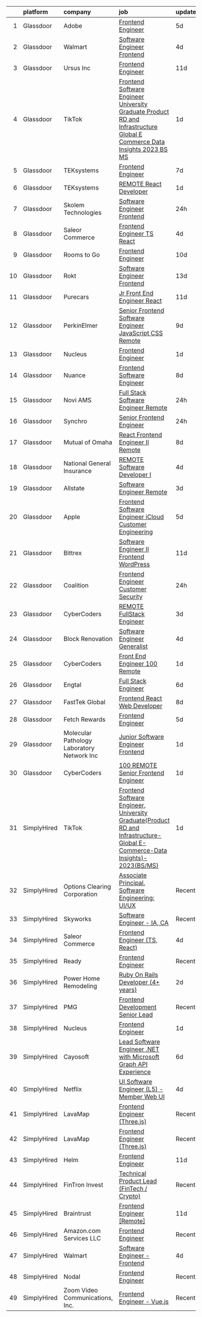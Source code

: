 

|    | platform    | company                                     | job                                                                                                                                                                                                                                                                                                                                                                                                                                                                                                                                                                                                                                                                                                                                                                                                                                                                                                                                                                                                                                                                                                                                                                                                                                                                                                                                                                                                                                                                                                                                          | update_time   | location                      |
|---:|:------------|:--------------------------------------------|:---------------------------------------------------------------------------------------------------------------------------------------------------------------------------------------------------------------------------------------------------------------------------------------------------------------------------------------------------------------------------------------------------------------------------------------------------------------------------------------------------------------------------------------------------------------------------------------------------------------------------------------------------------------------------------------------------------------------------------------------------------------------------------------------------------------------------------------------------------------------------------------------------------------------------------------------------------------------------------------------------------------------------------------------------------------------------------------------------------------------------------------------------------------------------------------------------------------------------------------------------------------------------------------------------------------------------------------------------------------------------------------------------------------------------------------------------------------------------------------------------------------------------------------------|:--------------|:------------------------------|
|  1 | Glassdoor   | Adobe                                       | [Frontend Engineer](https://www.glassdoor.com/partner/jobListing.htm?pos=124&ao=1136043&s=58&guid=0000018382f88634a65804bc9d53761e&src=GD_JOB_AD&t=SR&vt=w&cs=1_102367f0&cb=1664349669287&jobListingId=1008155725520&jrtk=3-0-1ge1fh1itkuil801-1ge1fh1jdgahp800-6f2f33f781fe8414-)                                                                                                                                                                                                                                                                                                                                                                                                                                                                                                                                                                                                                                                                                                                                                                                                                                                                                                                                                                                                                                                                                                                                                                                                                                                           | 5d            | Lehi, UT                      |
|  2 | Glassdoor   | Walmart                                     | [Software Engineer   Frontend](https://www.glassdoor.com/partner/jobListing.htm?pos=101&ao=1110586&s=58&guid=0000018382f88634a65804bc9d53761e&src=GD_JOB_AD&t=SR&vt=w&cs=1_4b99c9fa&cb=1664349669283&jobListingId=1008159439023&cpc=F7A2269C793D5877&jrtk=3-0-1ge1fh1itkuil801-1ge1fh1jdgahp800-e44f10361b0b4ecd--6NYlbfkN0COkaXPVq4ci0oYoPZVLi-OSs5LLhX_qiImzTXPGEjA3KjE5hfiplZYgAWT2-x7RTGV-3Lb2V-aoTKQpOJTnRi5chq4jfN4kSalgesPE8f_wFpClpEWHc8BbIl6Nkamn10Uad7BetX5YEJ7MxUTXUgJV-KDlvaFZN9Trvri33XH7j2cTBysvz3v8oUxnSgE9pbhZkNI2HbX_f92pJu1c-KB7t-gDRQ4WcLLq7SITXhjhrARr2Sn760MlYmIRvUYPvvHp2UyIgtOdUitcqDcb3_o0ESh2CUKzJ6wVBvAogNAUkLbhJ3OiuRW_DNU8a_LmfToRwFrM24cf6aKXbz11_bfMDCRlx0pLODVfA4W6kuK3z29mj-4R2HxvrT7cTT4mN03Omca2zjLKSB4zPX7ft-cEQHfOGhsqGEincJy4gPG46k4AMBqkxeswStqlStBqZys4zuA_LvF38h5naNq49WOIs98xsXIaS_UK177nxgn-dkZaDO242wrcM3N0MYyDiKZDixeSqhuqegUDrsDjkARmR1QE1_rhaiPJDiy4B6shJVXU56zT_RiPDFaJMH06ju6gWOxtKgUtoFGVUp2QtQcSxcS7B7sOLw%3D)                                                                                                                                                                                                                                                                                                                                                                                                                                                                                                                                                                             | 4d            | Dallas, TX                    |
|  3 | Glassdoor   | Ursus  Inc                                  | [Frontend Engineer](https://www.glassdoor.com/partner/jobListing.htm?pos=122&ao=1110586&s=58&guid=0000018382f88634a65804bc9d53761e&src=GD_JOB_AD&t=SR&vt=w&ea=1&cs=1_2d136099&cb=1664349669287&jobListingId=1008145672947&cpc=3BA4CE39D5B5DEF5&jrtk=3-0-1ge1fh1itkuil801-1ge1fh1jdgahp800-388a4b0689de2df3--6NYlbfkN0CT8vBT9H5mqECx2dfLV_FONLPDKpIRssxVwtj05Tmm4rA5I0VNOPdM1oYsK66ov5rY7t6XLWq5P0Yr8le8mOIiQLMm2IdMDFfRCrdAj6k3GOmt2x3dmYtTTC06btqGMgcOndw68oJD1f2ECt42nQSqeNr5Qedk1M8H0GI47luTWM2D43vUlAatg9IgfoYHk0j3usKjAz_FvOJCrDAmR4OaZa3m7xAASWhxYJ0731otaSfOvry1b-zs8_XdmzRdvSYkfCA6ehKHWVbQCPry52nE2S7EmRCoGqypkY56mJQJJbnmAvfVfbH0g3z3HjAqG0GZ45Wi5dQscVi8MRtiDBS7bOSWfbRoklkwG9layaCWvLz-C9OwXgi74cXXkPXDowjx9StEr54R-_9FgDOxajPWz8nW-E1lj2gJvpkAKLyV8wU9S_T4eGgcrwQtSy4xjFwTI5oTwzTL12B9nRhc_TQ39P_gqTdMbiGyl5IceBvXdGAB6BLc0Z5395Bt5_RvJkndxViZZVJO9cXAc-Uw7PU7BbK55YkQXuOXh5Ck5OmXnR1jY7041vsPiVYmIV6RdUJ95bAeGEmxZcqvG5C7pq4QVeRoi6DemMDFZ0NLtRG9mc0vBPfmFAfB06Mdhu8M8D5llSERj48883sUIzPyoNQY0xraZVgGeE2AZ50T8vDmxJYj7OvSftUWtWdxy01oGMgqihO_Ridb41laHx9EByfA8uweW_uNZqAQ_aH7jfvNbdnob76LTd8HcutpBTi5iYd_BfH0d9AEWeQLIChJwiZ4S0mGDmp3vbn8vPXl9wIs5E_2VCmnb_0flWu0fpkvjlHQnNqcuhg1JyGACoIP4g-huibGiUPklprAQEvvvS7l5_yVxlFAJqjpOf79yGdLBuJWzBISjUFRmVAkBWBVJVvMH5779IpwcsAxmzC7gYnyXi51DyUsAbxmvgpPRjuPvkMV4ehzXFbuoj4FElNlFDyiiTxFEhkax-P1WoijJCQWuPkSDYZbIjLYsLaBUyzF5Vk%3D)                                                                                                                                                   | 11d           | Menlo Park, CA                |
|  4 | Glassdoor   | TikTok                                      | [Frontend Software Engineer  University Graduate Product RD and Infrastructure Global E Commerce Data Insights   2023 BS MS ](https://www.glassdoor.com/partner/jobListing.htm?pos=128&ao=1136043&s=58&guid=0000018382f88634a65804bc9d53761e&src=GD_JOB_AD&t=SR&vt=w&cs=1_1a2907c8&cb=1664349669287&jobListingId=1008162783530&jrtk=3-0-1ge1fh1itkuil801-1ge1fh1jdgahp800-7a075106a6909f61-)                                                                                                                                                                                                                                                                                                                                                                                                                                                                                                                                                                                                                                                                                                                                                                                                                                                                                                                                                                                                                                                                                                                                                 | 1d            | Mountain View, CA             |
|  5 | Glassdoor   | TEKsystems                                  | [Frontend Engineer](https://www.glassdoor.com/partner/jobListing.htm?pos=120&ao=1110586&s=58&guid=0000018382f88634a65804bc9d53761e&src=GD_JOB_AD&t=SR&vt=w&cs=1_4cb29623&cb=1664349669286&jobListingId=1008152122806&cpc=3BA4CE39D5B5DEF5&jrtk=3-0-1ge1fh1itkuil801-1ge1fh1jdgahp800-e462d6dd53180875--6NYlbfkN0AuKz8EBO1xHDEL7V2YF9xF3dC_I9B9i-Zw2Jh8clPMK3KTieKealHQMRxLfyLBLKJq8Wv_KuHwITcGwLOem_ItV3eLYZlgQ9NxXyJdxsjV7n6TCGPWY5NwfUQ3CWdFmao7OR-FxsJr07ShVFCBRDGc81x5tdLgF_SQ6s4y697hlZ6jUg52_quddNRoSb8zfHoHKEG9Sby39u-t4cl0iESzZGlW27gsrifNy69BFl1j0pocdoccqs0M9cINJ9RD_mmuZaTjayoJUeGD00sAB1S2lukgYHN5mDxrdJM9DON85tBBEV357pYJUQ9JjLueOV7GOO0eHIUhxMnQrC--Z0DMGRs4jPfx8iSR8nLSNSCWF8GLjKKifcrYWR_CNWiztr9sGhc8aECj8b6dwyye_1K9aMR6e_KcqfU3g2fAaJjJk-AsvhH3d8lTrQmvrM_7IzM1h9kNOd8ZP6MiBsRF0lOGx2Z8l4vdmkMBivF_JN52l157QTS1omVJulVc2bBN9m9AeKuH8rw_zsDPS_k1iouJr6BZxw-avCkhe6VhqW5hOHzi3jo5YlHPQEiS-zgvG3w0rwGdrRP4pB1Ss97XcetCInrXLk4Zl0-sBIDadAaBDuAyqcDIpRcbWfHY7pK64oMQAVNbdValsEn6OC3Jeao2K8eD2N3TlxIuQvriFbpQXqqKZNDTLlBVU0y9c0PVH-LlqQ0UKHSr7ngxGrJfxEonO2_WftzvhB0AY96x78ulk-HOr_1YTT4REb-TQ0Eyd-ix0S8A098qb_zqPYp3tIJWqdRINOdaoDrUYWuXHCA-0_0rK0hHEWQk9XvODtrPQ8Z5Jp9hWVYxSrjhsNomnsJSiRIUcAO38OTbw4gcVIO-fvCCoj0lwwAJxA8MIt8ZymwZCOdkTe6Wo9KbJ2u2o1MMlR9jyJbuxWqz4-5TYzSHBg%3D%3D)                                                                                                                                                                                                                                          | 7d            | Brooklyn, NY                  |
|  6 | Glassdoor   | TEKsystems                                  | [REMOTE   React Developer](https://www.glassdoor.com/partner/jobListing.htm?pos=121&ao=1110586&s=58&guid=0000018382f88634a65804bc9d53761e&src=GD_JOB_AD&t=SR&vt=w&cs=1_fe41d505&cb=1664349669287&jobListingId=1008162218113&cpc=3BA4CE39D5B5DEF5&jrtk=3-0-1ge1fh1itkuil801-1ge1fh1jdgahp800-498b0ec8cfc1f94b--6NYlbfkN0AuKz8EBO1xHDEL7V2YF9xF3dC_I9B9i-Zw2Jh8clPMK3KTieKealHQMRxLfyLBLKJHhJBzrldUySc1uqXmCF7lAH9-LMe1cq8Xbjj1ADf8fHLwY9PCPxbvhNSuBkc1VKy2N4l_KuFgux7qLtcGoH41TdN4d1l8eZN7kkILF7zEZFxkOXy2XmLQC2TRnuqDzR8yHb242cSBJeQPad8PqJXffNQ9vD5ej6Y-JKvsxqzCR_-vGTO5BTvCwlWZiBC8Xu8Q5U5OKIqqdodOn2zyhP531_LqyudAn16rsbYBxj0WBqSoQVmSBWfIhqjM4_2LYqQAuf-YNdm8zcPKNvT-j_BcQwaJHl9VHm88LFsvWLrveQDMTK1zjPlmamyTrzeMiumo5N-PgHQ2mwFhYF90W7EyVLrY_vmP3p7FgE9zIoDOTQEb43EnmN-ACjPpUiU8S3_cNOufqbU5QjbqtJNvz66ezufKUyrjOW2OfBTgF4LFdL3XjsuuaTp6AQBZdf6_vHKZe8DGojMlLH9mC8Ydb23cwg1fDbyrk1CgfS4TDanZ5Fs23cYYS7AIFOmrzFd3jgua_UBksEPrbY_DK3ekaeqscnV8f9WUxiW9i6vIQ5reqwLgYkhjrsr_kTpHtSKzOsNv49ikKudKX8wXZoUKayNZKqqBaI-tgSHI_y-VXq7za3PuircRv7A9klbUB_ZAESL-4LqfqFzgFYdC7BEJOnJKfqfsZBFMI3WCIJBhs5HKhJFRh1p2bQ_cXyLcW6ac03qUoDKXBPWE3IuAkEh5BPjrIk8_5fuf96NIHa1N3sV8RZmcvacuztUIFDzyEwYWkegd2QuRqMZ03E0ibz84k13ILD4pTqN8ujvrujNpKYiaqwkrvlOmpqaBq9P_3IAhuF7eMHM0LY4Za2MSum_dpGjCUylzet-iUVuCOrsepPZYZw%3D%3D)                                                                                                                                                                                                                                   | 1d            | Atlanta, GA                   |
|  7 | Glassdoor   | Skolem Technologies                         | [Software Engineer  Frontend](https://www.glassdoor.com/partner/jobListing.htm?pos=127&ao=1136043&s=58&guid=0000018382f88634a65804bc9d53761e&src=GD_JOB_AD&t=SR&vt=w&ea=1&cs=1_1796fcad&cb=1664349669287&jobListingId=1008165791891&jrtk=3-0-1ge1fh1itkuil801-1ge1fh1jdgahp800-c22715a00a4e8bcd-)                                                                                                                                                                                                                                                                                                                                                                                                                                                                                                                                                                                                                                                                                                                                                                                                                                                                                                                                                                                                                                                                                                                                                                                                                                            | 24h           | Chicago, IL                   |
|  8 | Glassdoor   | Saleor Commerce                             | [Frontend Engineer  TS  React ](https://www.glassdoor.com/partner/jobListing.htm?pos=130&ao=1136043&s=58&guid=0000018382f88634a65804bc9d53761e&src=GD_JOB_AD&t=SR&vt=w&cs=1_8ab5b7cd&cb=1664349669287&jobListingId=1008157764742&jrtk=3-0-1ge1fh1itkuil801-1ge1fh1jdgahp800-9782c00eeced325b-)                                                                                                                                                                                                                                                                                                                                                                                                                                                                                                                                                                                                                                                                                                                                                                                                                                                                                                                                                                                                                                                                                                                                                                                                                                               | 4d            | Remote                        |
|  9 | Glassdoor   | Rooms to Go                                 | [Frontend Engineer](https://www.glassdoor.com/partner/jobListing.htm?pos=109&ao=1110586&s=58&guid=0000018382f88634a65804bc9d53761e&src=GD_JOB_AD&t=SR&vt=w&ea=1&cs=1_dc32eeea&cb=1664349669285&jobListingId=1008146927667&cpc=F41FEAB56D215062&jrtk=3-0-1ge1fh1itkuil801-1ge1fh1jdgahp800-61c96f07ebf44c23--6NYlbfkN0DQkrWslipYdAKKBYyyAy12PZe5Qif844XZvzAwxKbcyIRxhdHaqMzJraSVoY3LdvZ5YYXO94VUs2ya5ARYxx8KI6A3mNAeVUAJ8QLDFgSeDAq4xkzVTKsmzHnbgrFEMP80B7M4S5Y3xlHuXxU9wOp8KQsPXUGMxAH-9gXgclhA4iUr5P9kdv7e4Ko9yMcEgQoLhUxCuORjXzr-1GWCn2bLuvLTr7q8bbAk_JLAeIGYqSDer9LReXMPX44PC-Ih8hB3O62L6TFc6smKGvy0EC5x4pn3ffVQ4R0MuAICWg8oj_SzoTCKg5gPu7Be7h9oxFNjQ6vULc4B3X3w8Sp_3JtwYAN2JB_gEczUoqA9bsLYYPUL2LbhBf56qMp9uf_DjsDwmgVVue0GQ_rMYX2gZttzdZb2dn4GABfsdOHIkqgXtIF3FF1Vocw-qF5THWQ0yV6OTbRI1Wa6hteR3jE7jiggRMoYeNupd2v1rnAWdqgaIQixSf5GRUWe1QoNGTWwKFyvNLiKeb73QWF3e8bWiNNZo4lNIJmhGkpjnIL35miE8crhbgsWahhn)                                                                                                                                                                                                                                                                                                                                                                                                                                                                                                                                                                                                                                 | 10d           | Atlanta, GA                   |
| 10 | Glassdoor   | Rokt                                        | [Software Engineer   Frontend](https://www.glassdoor.com/partner/jobListing.htm?pos=114&ao=1110586&s=58&guid=0000018382f88634a65804bc9d53761e&src=GD_JOB_AD&t=SR&vt=w&cs=1_a76bbf77&cb=1664349669286&jobListingId=1008139627219&cpc=451933188B21919D&jrtk=3-0-1ge1fh1itkuil801-1ge1fh1jdgahp800-41b924524cffb75a--6NYlbfkN0DG4ntHtB_rMsnfhgmnSvK2brktLme1L4SiDeJjQ-izrVOLqRJ5-yjE7k3D6lhaa8-8FA517NQ1k4QD8xiLRCRrSMB-M0aKxLSqU0FTzmujX9MGObrStEFRl5ahXbN9V9s5_WAkuIiuT9Y-kyKwLdLs0ObHLjvnO6EPZ8IvQxA-MWbskBLv-_9AyNo2_SR_WlV6IBbqyFz7CvCDZOokPfwTW5LJbwEXX9LVUby-6xgnUNluXX4pIA3tnv1-OjIU3GZUroPZPxG-w_LlG9yyZHj-e0ms4edW1kUrH2myLSgNMi97CQIvlqpXbxNTu20LDh1SQA_6A6i7AwtpeakiEkteRcLdZpjMA33OYwSkTIz0CSM4Q2IRjH7mjgLxUFnKxD7w0uNbWNExbc5VoZAhoHEDCfZt1SiQYs3Qw9UC_7hSF-DDp3qeHGKtuBlMyW6gh0xlBiC55zM7QL7ndaJRNXojSiKcgLZbIpwB-uu7eJ-G9q4gM6Qn9jN_aQGYYGc70bM8rWnyUIjBNPtew0iQpHGRKOzYuBrCHX2AZUAns1dPQXIex4Gtst3T8HhrUoVKsvHSGB7EHGOht9dyCfsOFgC-dCjiqq3XRVtTlWBGwbJi01FWPVnIh0FTpnN-Ku_f4XuENlsGqDzgQUusYTjsWRq8KX18kNI0YSxVKk5v674BvXkhPn83DhmWwooBBBP8ZLgFrOssLOfBs79RImCNVGk9sYesVdalYdi17fi_4u2NrXBjcBBBExmLd9ZWI9qRaYXuQylvHa4Fdj_toMSmQCT48rugRhmRbAfySemF3drXmSCuGMlG68llCRUcSHnzcAHHUVc5AL7ewTy4S5rv3SLDgZXf-jYpgRTFrCPb1cIShgVLN05A5h4mKHst1CWa-TkGAJL7ZoVvquri4Z0L8P7b_TkPDtQRKEcXE3bBx1jKKC97wJZ28OJObR4BOPVULSffXx6LPbztiaY-S4ylLy_1Hnggx67rDoW0dMLsANt4T8HoYtyqGBIS)                                                                                                                                                           | 13d           | New York, NY                  |
| 11 | Glassdoor   | Purecars                                    | [Jr  Front End Engineer   React](https://www.glassdoor.com/partner/jobListing.htm?pos=125&ao=1136043&s=58&guid=0000018382f88634a65804bc9d53761e&src=GD_JOB_AD&t=SR&vt=w&ea=1&cs=1_7b510b51&cb=1664349669287&jobListingId=1008145849027&jrtk=3-0-1ge1fh1itkuil801-1ge1fh1jdgahp800-d91244bc8c53ce95-)                                                                                                                                                                                                                                                                                                                                                                                                                                                                                                                                                                                                                                                                                                                                                                                                                                                                                                                                                                                                                                                                                                                                                                                                                                         | 11d           | Atlanta, GA                   |
| 12 | Glassdoor   | PerkinElmer                                 | [Senior Frontend Software Engineer  JavaScript CSS    Remote](https://www.glassdoor.com/partner/jobListing.htm?pos=108&ao=1110586&s=58&guid=0000018382f88634a65804bc9d53761e&src=GD_JOB_AD&t=SR&vt=w&cs=1_8e431582&cb=1664349669285&jobListingId=1008147914021&cpc=26740BCDE5E48596&jrtk=3-0-1ge1fh1itkuil801-1ge1fh1jdgahp800-cc3de82e440c1e97--6NYlbfkN0DBy0pnRDnMyJusyxqL8SoipgPg3SpcIPOke8p4f-rf65JLATO2hz8crNfgcTIudiGvmOCmndzcmy8ysA69SRIZD0SySDlQ53YBkS14RbILrghC8PpAqAFYfrpf5ChVe32bLqvu14HP17obr_rKB0drwLNAietBopU6Cj8vGKPjAF8oWGNL4K6-jIJu_wmTNtinD5-jeITchF6S25W8nBw8WmPBJERt45lwj4PbdIyCY1qVpEPsxJXlPd_NRLArbfxKVjTtiGj53K-oDFx0VH4BR4O6GM7l6PjmRHFFhCOdgO6Mv6nqEKIJqyUcYi8IeCmoeLWLvoOCQWG4Xy-PEwxbxRov80-Q48JpUl4UQjTjJsx8mw29xGOdND7zpKKUjj-y9XeIUfXzOw3_vEAZTh0IlpiYmbe17H6IVO1TFtdG3n4mBpHlpMB3JtGMit49VxQ%3D)                                                                                                                                                                                                                                                                                                                                                                                                                                                                                                                                                                                                                                                                                                              | 9d            | Waltham, MA                   |
| 13 | Glassdoor   | Nucleus                                     | [Frontend Engineer](https://www.glassdoor.com/partner/jobListing.htm?pos=123&ao=1136043&s=58&guid=0000018382f88634a65804bc9d53761e&src=GD_JOB_AD&t=SR&vt=w&ea=1&cs=1_d58c0cf6&cb=1664349669287&jobListingId=1008163338881&jrtk=3-0-1ge1fh1itkuil801-1ge1fh1jdgahp800-8ffe822eb77b3ec4-)                                                                                                                                                                                                                                                                                                                                                                                                                                                                                                                                                                                                                                                                                                                                                                                                                                                                                                                                                                                                                                                                                                                                                                                                                                                      | 1d            | New York, NY                  |
| 14 | Glassdoor   | Nuance                                      | [Frontend Software Engineer](https://www.glassdoor.com/partner/jobListing.htm?pos=104&ao=1110586&s=58&guid=0000018382f88634a65804bc9d53761e&src=GD_JOB_AD&t=SR&vt=w&cs=1_ea480325&cb=1664349669284&jobListingId=1008149205652&cpc=7F6F94E2229B3AB5&jrtk=3-0-1ge1fh1itkuil801-1ge1fh1jdgahp800-6ad204c0157478ce--6NYlbfkN0Bzin9QUkjw5S3uZgWvqXu5YKbu1M0ccIXCVaLi4ulGCvcijf-Lq6oTjGex2m__F-JNqAgPuVqE67B6wuE1wUwfNQ5x2d--6siz70rfY0HMXSgx2TiV9djYXtQrxqxLodW6E1aDrEW0vbjWkcAK_cHBMJJn1GQcoAaqWobeVl4_TUAUNdnRU4GALj11yKipnyKr4atBRHC6CfmZ1-OyKGAzhzzUQrDXB-zKHi1Xx1VNwstMD5Y1suBKql2i-tzVjen6lkJpxwQ9DOT22467M71pgvqWzJc10BU6oQkT380mtSUmTkJGQvZC-BX8IzFJcs89ciMHAGDwpv8aCzAxxB8WhI-24nM1aqUorSKR0DgFlTGhXB7zMq7xctKnnI_wjrxAtBs1TASkAOrxyKC_pQglIjnBhYZBmM4GBhL0P1ejj8KT_7bvakUcWId_NHR-ih9dgdsChZwLUodh_wKF_rVlikwSKAbZQUf3VS11-1tEAbvl5cDCZQPBckC7TWguJJDwcuCiCrLvEz0bnoB44SGFd5ywQrV_1sWNJHTNnbpsD6LBbXXGCBzc1rVkRUh7eDauY2IdbUS9GYpzbqWJVH4mB23YrfhmJgpn6AHC9bFO12rufKNc3mHd5NHnYt3kZiG5zb6eopGkIaAhILo0WwGTy6wmbcWuGCM%3D)                                                                                                                                                                                                                                                                                                                                                                                                                                                                                                               | 8d            | Burlington, MA                |
| 15 | Glassdoor   | Novi AMS                                    | [Full Stack Software Engineer   Remote](https://www.glassdoor.com/partner/jobListing.htm?pos=103&ao=1110586&s=58&guid=0000018382f88634a65804bc9d53761e&src=GD_JOB_AD&t=SR&vt=w&ea=1&cs=1_bc8ab824&cb=1664349669284&jobListingId=1008165624197&cpc=9C938E8DE9AD6C02&jrtk=3-0-1ge1fh1itkuil801-1ge1fh1jdgahp800-858c966600c74cf5--6NYlbfkN0CnvnrZV6i1JGX1yqycrBVKxG_QbmFGo1hJvaAPDrdCVUxg2nWFHHd5_yWTYixh5Eybx8Rklwn5lWBUTMk7G4jZplv3NkywCdKnQj-Lkzi1q1wtMxpNe5vgaeCs7BvEMa0sU_tbjHo-JcFYwDSaIwCrFG6RRx6IdfttxjiOP6trKBFSAqGatRlNIfawtzHb3UEWexT7tCwqFFpCxHaCCEUzk9FqQflvNf24ZZELwmZewRgcDlQDpNtZ0e3QUKI7oDJbzn0bsuJk1KI_0L9oyx20XkSJR78emyYaGZZXda9Vfoldw4Teid8Kposxx_tPXhGCstSCtNoiPjXkA7Hvzom-uKoNa1-xsX89_lMNXhXiRiBa_vwntOjCoQ3WUcFtM2MF3kcCMDhSD93jwQGnIpv9rpnUwl3BKZAj6ESWe_wSunEyUgGLOgrg50RlgLzhH-XG8XyWLVvpB1AD0COiCiCqakr7d5fK2NQ7MUba1RDRWL3ae7LGv7JY8DmAyNkG6eET5RpsENkB7mGcxpgtdGvF)                                                                                                                                                                                                                                                                                                                                                                                                                                                                                                                                                                                                                                             | 24h           | Remote                        |
| 16 | Glassdoor   | Synchro                                     | [Senior Frontend Engineer](https://www.glassdoor.com/partner/jobListing.htm?pos=117&ao=1110586&s=58&guid=0000018382f88634a65804bc9d53761e&src=GD_JOB_AD&t=SR&vt=w&ea=1&cs=1_e203a900&cb=1664349669286&jobListingId=1008165276281&cpc=FB7E4A1762AE5BEC&jrtk=3-0-1ge1fh1itkuil801-1ge1fh1jdgahp800-b18f906dfd27925d--6NYlbfkN0CdFsqjcZPIN2dVUopm3rJJcDUB2qBmhkTZpjpTsiVYZhr4duka2zZMVMv-JwLrlYEUMTXBCIzVIDugPOlngHbehyUjOSskq1o-sZbbWM1lV1zi4Yc817Wzc187x4JavuMrQqqIspV9-MSfderTpEgN18g4cczrafXQ9-guVdjT1-VaRIWMYmKvvksWpSlfeALmUyLZ-IQeG26rBY2ZHxRRV7G7DvbLmlP1VUJrF8HVHlrli12D8A1OKfMST3RcZphm6FP4V1Lgj7eeuHlotBaUf7TD45oTH0x9ZtMdOThVjgew7nByH91L6AVJ9MoIpzMw5zfczYysi1KBLOoVrl7kdlEcBf_KiAtsnEOzZiNxM2GVDBY1uABdzL4YlPaog-lZsC_VR8laS6IYVMvjQuDySTbJdSTRmWKZX7b37NqA3qUqc2yM0CMco3BNfSJVphRhZa89tgxfYNi9-ojLltZfgB-4LCqGVxY--1kzGh_nD_0cp4atCjrmgLsD7TQ7LEMPmCaf1BAJ8xotRY-Mynq1nbJFs5KPITd1kwdJancahg%3D%3D)                                                                                                                                                                                                                                                                                                                                                                                                                                                                                                                                                                                                                              | 24h           | Plano, TX                     |
| 17 | Glassdoor   | Mutual of Omaha                             | [React Frontend Engineer II   Remote](https://www.glassdoor.com/partner/jobListing.htm?pos=105&ao=1110586&s=58&guid=0000018382f88634a65804bc9d53761e&src=GD_JOB_AD&t=SR&vt=w&cs=1_5fe2403d&cb=1664349669284&jobListingId=1008149269440&cpc=D2F1DE17EE1F43B9&jrtk=3-0-1ge1fh1itkuil801-1ge1fh1jdgahp800-b7a42c823d67b9cb--6NYlbfkN0AKY9t8q7VgAheoAs7efbXyhExMUVS6P88HBLabZoQOT6odWudF8K1nswEbB-u_gfjFFV8n7oot-o9a303JeocnPtINEZm6uL52t5GhvEJhdaAMm6FpF5H9MSfcmuXXBGHHbFUJDIiELhJvK5m30MLIoPafmtYyQ4UtV4_jxj8aSAoCteelZ269obZzyzbd_FvUn7PIcN0EYyFfQux_PgOJ6094zm0cE1ZCn1ggQuDd2t_BcaWQAst5_3OIoWK7wamthYQvoGVwjFUNW8a76B1uETfWiU5ak4X2jbdtpoGCT3rVvQjST0sm1i_gHm9lWMhAnHdH09jfE1i0Q-5vrSmuU4tZ13d8BRqD9rKenGquQg0OnkNNGj2Xx1svmeNcU-zmdZhUTdCLytcy6nu2tJXMNiuRtq00POlenXn_cX3-JTXe2y2KFqYS_MrPQeY0Qz8GyiRWeoe5bZIb0JtCjWkq4a46AA10rosegh7rf7MTWH204zUyt37eHLpPib2HM6AVdnq7bri7uSglOfS58pXjQAxi2_1WwAEtrnlse6-fXg%3D%3D)                                                                                                                                                                                                                                                                                                                                                                                                                                                                                                                                                                                                                        | 8d            | Remote                        |
| 18 | Glassdoor   | National General Insurance                  | [REMOTE  Software Developer I](https://www.glassdoor.com/partner/jobListing.htm?pos=110&ao=1110586&s=58&guid=0000018382f88634a65804bc9d53761e&src=GD_JOB_AD&t=SR&vt=w&cs=1_f7666ef3&cb=1664349669285&jobListingId=1008158820535&cpc=1160948BCBA38B5B&jrtk=3-0-1ge1fh1itkuil801-1ge1fh1jdgahp800-9c4d2baffd158075--6NYlbfkN0ABn5GwwiAtE4UwcQ4ofq8PkiZJadrMj-BO0r_6duZ5jQy8rbwjaMOkkATTjUhKJMUKNKCWh5cYnQxfle5eC6PAiogSKrE6l83oM86n-acNVcqoGJ8tPtDlGeJZUgNyr-XWmWSMWm29ykvstEBBeVSo2JXUIkr-q2GugJO5EVHZ8OlXE4tiQlfHofgYpwu6icb-Plc3RrYnaO_0cOEiOtxlsudTPBBuR1Kcwy7Jp35peYI_8e1H_6P17K7yS7D90MgBDPzBXq7oXhLcVN3vYndQ1fCuyiZsZnW0vWEPe3Yx2PZQoAokX3rj1aQh5DPh5JLo-wPDlg0huxk6z8EPw1I82nunpJ1qxUniyabit78hESzllY_tWNv-6xaoum4w_CujraUfDaiPofNpn5KdqJRFokZ_TK756hx_9bSsK9LuYs8m7Enf2I-n4nDJhXU7mSP2YLvIKJ4JSbr8Tp6h4hI54Sd0FPExdLz5E0QFKG76XEzcbVXlgLieYjH0Z6w14RpvHyNIl7EaZvmHrWXznqgKGR4QUqrPgclUT1M26eQ4lVyAUqlmw_u1)                                                                                                                                                                                                                                                                                                                                                                                                                                                                                                                                                                                                                           | 4d            | Cleveland, OH                 |
| 19 | Glassdoor   | Allstate                                    | [Software Engineer   Remote](https://www.glassdoor.com/partner/jobListing.htm?pos=107&ao=1110586&s=58&guid=0000018382f88634a65804bc9d53761e&src=GD_JOB_AD&t=SR&vt=w&cs=1_8eb68ff7&cb=1664349669285&jobListingId=1008159711669&cpc=B101C867B3EF2D75&jrtk=3-0-1ge1fh1itkuil801-1ge1fh1jdgahp800-f5d3e873fe7464b8--6NYlbfkN0BLH0BMQoDn-yw6Urt952hBm1JLFZ7WpBxND2cMIOjOqbFVk94wXfJol2fCSe2VsLx3ITDo_Ys_0WcOJlv1dqQC7PXZlXX-QMruowel04n8ogwNhZLgarXUWhOr5n20e0wo_m6nBKoehmjlVBa1nPDjToHlVsZUUL-eQmB8c2bBJBWTcOSUVmQYgPIhY_bOu8mmFNCXNbMFrEjwQCQGclNRrXncTKks2BVFpw6ZE8Yape0tkNnR7tMjmPUVpwkTNHFghas6dCaO6lwtY-cOx0CDHoGzdkVoG9gyRWSFh3tCufXP1DvFx5TAAWjy8eFzquxqadd1Uqyng-IJporbfbDgjOSHyYJTjpZ51VCj1805A0hru7zNVAb4Q3lnI7skx7VpJTFuGkaCeyWrU9z6uW1iEWHMmaoKC-hA6NbNBNiomMdxIpYMurjGcIBT9ZhUCJVZyjsoT2uCyM_DJXCqSkjwobc5V-onLtM7vJERv91063VtpXDxM1agzztmvI20vKdfRi6elwJE2lFIG5aRRFNJvunLEpc0lrQKhHNZbTju8VuIUYU5pA-I3WZ5SJkI8Qk-ZQq8uUflWZ65d4qMtRPhrMGdMFxUN662RHhk0Nwl05KukAVs71DOKK7owfFuT_FG91emUru_tp0D0SMOj9huXvEaSgrpm0daSwzSdek6W8Ygs2SewJS7jA-oeHfJEY79cN9-sFlg-KjrWXfowXkZlJECzQeJ8GgJPvDCVDG9mSjFGiCIT_Hg436Zjg-1_VU0hsJxPLl5SxWg4smQ9sCbSRIy1Hb_YwD2xGGIuKpiRD5oT_uLwkYWdtOah0XzsvZBVhy5-sjwe8baXyH0NC1T9SJJQyh3gQYEf2NC53Gq9IL-UgOwkr5pNlz2kGIoGE8GEydqhbWxHw8dmOmszO7tx_yzJWDox__-gPkdhfDHPg9A7pkR2WTM2WRibAF1LFj8ZI-002zIeSg_Y-4b94LaYi33IxsdCFVV-kAnLyhecNIzmENFVHG5XVa7hiY5KM7l3LiGLhLk7CBSekw_dpmKpkShwMlC2TZqSRq-biQc3GDkUd41MMQT49LFbqZ7kRwwc0xMnHHLDtA3uNMJDEX26T7pZWR01ZQeq1sAEHl4dCvVcoLLv03_U8hUSbCJyNMnMDbdddnqmQ%3D%3D) | 3d            | Remote                        |
| 20 | Glassdoor   | Apple                                       | [Frontend Software Engineer   iCloud Customer Engineering](https://www.glassdoor.com/partner/jobListing.htm?pos=106&ao=1110586&s=58&guid=0000018382f88634a65804bc9d53761e&src=GD_JOB_AD&t=SR&vt=w&cs=1_8f500006&cb=1664349669285&jobListingId=1008156058680&cpc=3BA4CE39D5B5DEF5&jrtk=3-0-1ge1fh1itkuil801-1ge1fh1jdgahp800-09177c6cde7ade56--6NYlbfkN0BvKrLyj5gPmtZO9T8euul8TCxuuKNOtzRJOomxnwSEodTz2Bc-sPZlADHp0xxmf8UfC7Bcw9lgysUR3BmNjP7Hal2SKxWpsYjUoHcPlT_4pH3cNoMCRw21aqkuKPlUaKhP3ApPaxXEBH4xkSwkglIcGTM7XFTEKrRdTe6ofiLe9ecnjzvINB1CAjDoqPSkoHGIavTZ0DORHMvAkmiEm4KDZSrSwaEeaAWOA6J3h8G7JiYXJMVMcyozauPRbuJkHwd2jal8B3u3rn51uDVJ9JEuAyYgLyE9I7CLeOtc25ErKEWkAMV4rlg-FvSMnG5rl-P8GDBj51DCWF_MdgiL7CIC-TSiA7vxeakQ3uegLON7uJtB9cldH-zmSQG3FNAc_SkXfbQphikVZ8qfIXscu0UaIK6uZ3qy2kxuumdpoHqzulooPkOcepUDFOMOzEyP8ZkuLrBzWfiauI2mtB3xGQ90eAeXtvgFmACaLgOD7c_U4fCVXev1uwJX7-oFc70bTNmrtZ0KGspGhxQ0lg5lz9QrOr_-PTUDx7mv_CoAvKDkPeWSB3bdHrCb_rll4az4nWAFVzJ767R-WcNUXMVRQMu80TlQhjKwvMuygbJpYijMz6eu8pkYY6tJxNIESbLVdSRCnBFq7cTTKaX9Klz_YFWPnlB44W8mBHm8mBLCAxZBX_p7Zv_kW2VrCH4A_d3vXwuQB8OIHgw9qLXa0rhney8JAnGiaUzLK9cJP7pCpHhaV1cytNcP9l8qlN-e1Lr94bEK6L4lhu6qUHTs_vxkJIW6Qf0meqr3tARYOvIC48Z78wuM2oaAIWdntl49C_SCP7PU7zRpoFqsJtpQGSYucmttxRiRgTxa6edsWAimEnLoRePcJ8oGn5U52FpkkrCyUKt7MUWM5dyvBhjXEKBcT1pm0huVzJsqLj_Bw1XOS3adqRMXBpVKSIQh2_WtMHBDhmZIMK-PWFwIQj4lFb7fdI-mH7ws5ISSEeHWMQLykVy_v344Vb-5K4EX)                                                                                                                               | 5d            | Austin, TX                    |
| 21 | Glassdoor   | Bittrex                                     | [Software Engineer II   Frontend   WordPress](https://www.glassdoor.com/partner/jobListing.htm?pos=111&ao=1110586&s=58&guid=0000018382f88634a65804bc9d53761e&src=GD_JOB_AD&t=SR&vt=w&cs=1_e465a2c9&cb=1664349669285&jobListingId=1008145131059&cpc=B101C867B3EF2D75&jrtk=3-0-1ge1fh1itkuil801-1ge1fh1jdgahp800-bc254e041fd3edc9--6NYlbfkN0DG4ntHtB_rMsnfhgmnSvK2brktLme1L4SiDeJjQ-izrVOLqRJ5-yjE7k3D6lhaa8_blMYB1ilI2terdk5pM8dIUoN4YBfAdfx0zVGfe9esvt-Z4zFkhrx7PGXT3Uyr7Oe7nSn7DR5UuL7giXgi8aFClxYtMkuEHaOqoUqNJn3XEtUhvVVqWs5eaSAI_PGmLwIJ_ljkvFbnl70_eSWpjP2DwvRtBZ1alFJVV_DqnLJnRt9YNFBQ8GAGv1NxenYF-qAlxeLpctfvsxaIdGo74F-iZXSf1RNrh3MaggxiLplMqXNRCNEJZ5-NNNIU2ZfQr6EY0QUeGEhwmuiqw9cXdNIO519n6--agwt-s2BXQ5xicUYuURBNJtqX-5NyuvqX-LX-V7T1n-Alx3-6XV6b5Q0PAvmOlIZiLQDn87R2006dd7NndekkT4m8LWDayYgzymlwiULx8-pYuc9OtX81yEfXe5Pa_9N5GTfR8WMWkDU9ywRX45hprzxaZMR0W-lybxfRUTQ6Vz-Xb6sgmHNgzW5yyQLv5xuF24m-yudYGO83YfWQUQ9dnxerEtIBOCU8xW_3bSFHo97wtDNEIiqJ43h3Enxju45renxdUKar_NnCHZT9oioIUPRDDyz6HuTXGTKAX49JWEqRN0wghmd9aYBH3qiaS7LEimDA33KAIahvvqn0a3FZJOveJf4g_HjhMNana5BWjhxTYCf4vVi4kmhPmnlLv4FI5Y2iRXKXT4XnvWL-wn0Z38wVHW4sLrsegmOOK5f7IaYGI-E1Ld1Eu1VmrJbqew0X8cnCcv602yaQuY1CWkAYjdhBkzGICGgRTapa4Upunz4Z__RZoTzHurvhwesw8twaFALz41oV6WdjqSxd4fyBcfOrqlcqxTkBKydBU4blYJ6yCKHhdHaoO4wx4SnR_t1J0yI56MTnkni5rpCMYHuZtHtgvTLqNyJukrNrHRRuIxkT6FYjL5sq56gNJHjPfaSZYGd-rU6ZMLAJA4hA6krcu93otTX2aOY6Cov-YlJIMgZmpw%3D%3D)                                                                                                                | 11d           | Remote                        |
| 22 | Glassdoor   | Coalition                                   | [Frontend Engineer   Customer Security](https://www.glassdoor.com/partner/jobListing.htm?pos=129&ao=1136043&s=58&guid=0000018382f88634a65804bc9d53761e&src=GD_JOB_AD&t=SR&vt=w&ea=1&cs=1_f8ccf837&cb=1664349669287&jobListingId=1008165791197&jrtk=3-0-1ge1fh1itkuil801-1ge1fh1jdgahp800-ada2ca4afeffed0b-)                                                                                                                                                                                                                                                                                                                                                                                                                                                                                                                                                                                                                                                                                                                                                                                                                                                                                                                                                                                                                                                                                                                                                                                                                                  | 24h           | Austin, TX                    |
| 23 | Glassdoor   | CyberCoders                                 | [REMOTE FullStack Engineer](https://www.glassdoor.com/partner/jobListing.htm?pos=119&ao=1110586&s=58&guid=0000018382f88634a65804bc9d53761e&src=GD_JOB_AD&t=SR&vt=w&ea=1&cs=1_4668ef66&cb=1664349669287&jobListingId=1008159698841&cpc=451933188B21919D&jrtk=3-0-1ge1fh1itkuil801-1ge1fh1jdgahp800-fd347c38bab16807--6NYlbfkN0CpFJQzrgRR8WqXWK1qKKEqALWJw739KlKqr2H-MSI4eoBlI4EFrmor2FYZMP3muM0CETaZjfCSsFzTbznoHhGhn2pF11TGYXJfdK8ciE1KzC1b6f59c5GFg-WWmiLaNnzGF2Wrev4FZH1ULRY215a9KhNIT62moBl_NJ9M5-98VwMwmsjTBcYwot4AsTyVotfiz91I_FsERQ8SxH4SogjXBzN5vT6HNqCNG2YLXC1Dl3ANAkSFCu5gJu47yqdGCjaV2VrpKQo4dAVPD77Gms-dNdoIpUfmdbfqE4LB5LOCVo-8COfxVSDWfBedCgzsyOdhLg7EaTVj1ZygHEn1K1bRjZlPYBNKYbqr4jncWCarYcEawuF0w-ziVdpRiuoR0G0ezAS6VGDeSTtuvpCYOxO_06BOVYpFw8_l-jRSDNP1fnN8bHW7bM9rC3aMFZe0ZDxGK7kr_RU5T0zD88y4YJ4CvOrXyG0LR6YxALovxdQQa5e5CWw6ncNoHXZlnHa9h94-447UrrzIVH-pjg52cin9ICJeOU4ZbAbo4sNndX-u4sHlomHtnybntoFgj2OsQ6_CnB5ktYM_s9D_WOpiZa9AtlJ1YaEqEGdzCPhdD6GFg_KENR6-RgYMrwmBSjvV00P3f-imL9MxZFfhLa3YQHEXJLBi_uxd-Rxjs8RXFpEVN5U0h6wWH9H6MoNphcBtFb4XqQZLNf-VKdaIpQY9qSlWlmZpVf2v1eFP4CmNmeURsZEx2_6yJF78tOq2pWhqDsJIxht7CEYuW5TTywMeVh11S105Gj5dhK94uv1UosU65hXT5-0Tw8YGRHQLL9cgo3UVQ-vKFrz6jtQ2nhKIUgQxmjK025iItsosLpiWBfc6vj1uNyGxRowG_V_Wd5n6s6BvBD4F3TyPE0N1WrPywxRuH_JUuWflvQmB6Kj3Ie5-9CM-RCJ_b3FvlZOVyNwGL-XyKpulwBKZUDq2ptyEQ3YzhF-dUYj25so8RNGiL0ldlQcPZtAvH76D0O3jjO0ZLvU%3D)                                                                                                                                           | 3d            | Scottsdale, AZ                |
| 24 | Glassdoor   | Block Renovation                            | [Software Engineer   Generalist](https://www.glassdoor.com/partner/jobListing.htm?pos=113&ao=1110586&s=58&guid=0000018382f88634a65804bc9d53761e&src=GD_JOB_AD&t=SR&vt=w&cs=1_cc37a420&cb=1664349669285&jobListingId=1008158816993&cpc=723ADC3DFE402989&jrtk=3-0-1ge1fh1itkuil801-1ge1fh1jdgahp800-249efa88017463d2--6NYlbfkN0DG4ntHtB_rMsnfhgmnSvK2brktLme1L4SiDeJjQ-izrVOLqRJ5-yjE7k3D6lhaa88TTmprA-Df3Nw7u69QDe_S4hCKQbxmhfs0uELCUo1x4zyfTEJKsrwGsqraW_jASkoZsmVQIMDQWCR898WHAtIrjcMkcnTOIfjjANr9dFLh8kWtGE05Av5nTZLUH0bM3ardaNcOMMiBojCheTjjEOtrgX2ciqrHl3qrGg8-xiGF52T-JvvYr8icDuCSHLQM7fC_pQzFx3tOzd6KMATVG1ZQ0s89PbefOAwh0jtJVE4B0Siznc4ZfQY4VTEu2aqbHCgMgUpn8UCV2tFepuUmxo-n-v-dZHJo4XJA7SHqPsvRHu6n2FIHoG1EabAhurRtmjtGZwJoBz-S-kpa4eD3b9KetHrucYwNnzdsF2-QtwVZFigb1JmIH0jdk8AUC-qwclZDnX8vpl38OGOObgKBZA26mh-vkdUQ0zsgwcQfrxH0ImPvD1dKMX8yEOUqrvjXoQF4mJFdAZU7hdGopmrHlMIqqQMKtupg-hJsZzQdTTWisoo_-_PxE9WWaecZrYFJRhzUlGadgy2Ttoqe08cgyY4wfrk1CfCL1lxDQ2VNWAn8V_29ja56rfZkamRAHvp7gZuXiFsLcha-ZBAPy6yySxUZixX_2OquOZ5P91o4yN_lOPvl2TKQPzHSUd443RUHM21YfsphhLrCD-4fh3v7zedtt_Wv5Z8FCvyIyw6UiLNRu-rmtCc3mK4uGnOkxDoWol1hvpRJQQA3HaQ6g2ezqHWLWzeZCVEIh5OPYHLn6sQcwscGBbpFnRlzxw4cH45cyEwJoCzd_1o55VVI0cp61N8seBGSyXwFU5JjkQf659gQ_h9gS_vgySOYC_es6Jl7etvHdx94OVgHbsFbQBjWkEbHZPxdv2jJpO8rrfGA060FzNl5HfMW5IvByQVUMkqfad0pthprrtt8dTE_4DWV5-RBcpG83eA_Z_ySw3tMHbLqouo8d3__1bCHMfyvfVvkBjOXu-0pBrzlkQ%3D%3D)                                                                                                                             | 4d            | New York, NY                  |
| 25 | Glassdoor   | CyberCoders                                 | [Front End Engineer   100  Remote](https://www.glassdoor.com/partner/jobListing.htm?pos=112&ao=1110586&s=58&guid=0000018382f88634a65804bc9d53761e&src=GD_JOB_AD&t=SR&vt=w&ea=1&cs=1_63c5f9ed&cb=1664349669286&jobListingId=1008162434457&cpc=C4A69CCDBB3B9599&jrtk=3-0-1ge1fh1itkuil801-1ge1fh1jdgahp800-c7c46dacad67b8cc--6NYlbfkN0CpFJQzrgRR8WqXWK1qKKEqALWJw739KlKqr2H-MSI4eoBlI4EFrmor2FYZMP3muM12lCi1zlp7-Nwe-gtvb7dT99Xyh7baRNBoUEwpoYM4bS4AZ1tmDSZr8VZmg2ZNcgo-ghcaL_eyKXdTxd8FIJwLkDDOvhwaSv2Ddedusj4wM5tZOLmc5QOP4O3eRG1TaKKMN8oFerZoVdVXUNmeytxV8Ni-WEIneOrn6XDSx7Dk4TcmgB1C0NDBmXJ8hJhCCOU7fg0Hz_-4hN7LhJ6i8miBqngQSm_ZdkyW05mxrax-TEaMGLVwFlWfIZIcSTK_haxR-vUVc4FEQOgwyROy9mh-y-y4xUE9qX_hli6yHXCJF82rhKt72C8CNj_uWZLfWfzi9AUT_gmXyJDUPUgLvV7A9CCAYLSVl59cMKI-CumJV4XqTwr2Pg1W5pAS2CxtWQ8ImXP70ochyDVhnIQ0nk0KTKPVxDx8Ki2hrmkIO12qha6P9aoa-Kb9yjzaG7ctRDExpZSOMQdlJuJuDzeBxh-UpoRu81mh6SuvhhzXwR6Gmi8rbrJmUSHZduRoxr-1W8eS0s0JoqRJ-UE_J4cl7qFcK4DN8-k8HKLLRa_bb6OZFosU3Qb-vX5YidkGQlMKKlDnW9BfPeRIhRoMpP9O5YuzkrjoxWLFxsOdTB3j9OjgfVwtgg2uTgk9jGLsal7m8vwFB-qLiiD6_tInzsyqtd1M1ir9l6yvSKi4u6hWCnozPb2y8Wt6NyIWfl7usK1HJIFryuxTr1c8OBKdd9j71IV2I0moNHxn3ebC8faZlh-YONTyjP06aGTQj0W6JmLCFFfiOx0-lDIhOY2ez3e87hlhu6GxxlDgVUSBfwvj3tdx7JCKl-1Ac2dEr-2xyHSXf-eiycRg7y2cVPwl7NGHSaNNQWDhe32hAMe3_wA70xK1MXvfymA6-eO-11ZQVp8ARa9FEs1Q7-9jHbgLF0_JFgpRm0ifG3ZERwx4uPYrT68nZg%3D%3D)                                                                                                                                                      | 1d            | Oakland Park, FL              |
| 26 | Glassdoor   | Engtal                                      | [Full Stack Engineer](https://www.glassdoor.com/partner/jobListing.htm?pos=115&ao=1110586&s=58&guid=0000018382f88634a65804bc9d53761e&src=GD_JOB_AD&t=SR&vt=w&ea=1&cs=1_106ecd6b&cb=1664349669286&jobListingId=1008153673802&cpc=8795CF9063CD573D&jrtk=3-0-1ge1fh1itkuil801-1ge1fh1jdgahp800-b09fce4cf3494345--6NYlbfkN0B7Z8t6fEMDh_BTkcJVPNJicKvZQEBTy5HSwyHa20ewqmyfWNXjNsfvmtdqiCQm-EwugdqLmX6UHMxI_hnrQ9J_5fJJ8vOcXaQ7AaxaC1NDew2FIVktzoWdBGDIzLtpF9A1-8gcJIp1g-RwW3Vd_E5Yn2Wj1C-9KfpsqmwI_X-9uY1nqLr1E6sbE0liC7810eK_FuUV9_JyybxHowBu5jvjNh1E0sb1T-Wbr2c9rIv8RfuxtxYbGgoSyf-pctM_wEesW55-nmk1gXb1MBI_RSrPYHPYZ2QOpOWpPagMXR5Wc0GdO7yJVm8CQRmtGJsxetB12_zX1OSfZWNtbfZZ1qrDVyzslgDQlk-6WNCctyyOyjHNSkxteGHj7tCyWIs2qm4fJ3D_KXh_GC7Ws6PXCC9FZluoTjEcGt3kP4GBA6uXtocQXiMUhZ8aF3V1BwSkTMeVb_r0Bn7DZkgE988SXJsO5BdPm4vtSuTl1tgqoWY_3M6qWW6eWay6nm0OKsd8rmAb_n8Umdajrg%3D%3D)                                                                                                                                                                                                                                                                                                                                                                                                                                                                                                                                                                                                                                                                   | 6d            | Remote                        |
| 27 | Glassdoor   | FastTek Global                              | [Frontend React Web Developer](https://www.glassdoor.com/partner/jobListing.htm?pos=116&ao=1110586&s=58&guid=0000018382f88634a65804bc9d53761e&src=GD_JOB_AD&t=SR&vt=w&ea=1&cs=1_0426a08d&cb=1664349669286&jobListingId=1008148872640&cpc=47CFDC01B3F81FAC&jrtk=3-0-1ge1fh1itkuil801-1ge1fh1jdgahp800-9cbf17a88d8f88cc--6NYlbfkN0Az9dGzmoqKccvpcm3t3G7jEvFeta23pvltH6fcBy3LrPVjE2rxg7kPFDqNQ1VyFFxglvQCxnOW_tbfmnrGCkoGK6oOZv44viupygUXOn6yGmmwbGGqbC0bAWUIObDC7sGlil-7jsN0Q9gDa0TMMvZnCR6HUFlx8E_oDhZt_oDqQyvobv_0WuKxtRG5FYf_HU5_DIZaXCH2EVC1i56hGB0SeiyLh7a3hnQkPDn80gsfrDnTelmvlhkVWyJD1iQFRVp0mFy6QH2c7nkw8n75LjsRilHf3MDDg5h5_VrsetSep3KLH0kKowdVLkJ58oVQcp9GCsxKQftJur0PtgbQF7RWlifKGfsAAPRgl_CbscTWvHhNWt8vTiifueIVNGEK-otmsDQrGSeFaEbjkm4FyxT5JBFB5W7zGaPun8JT0UnG6Lm8_uySM-XfR4i0hNKQeV8l-Q4XvBm0h6FNq8meMJ5TkaSo02ORHi64p3PC9CuUZ5xPILZ6VfRRNBbTxqgdmig6R7aRhnjlePgEsG0liZz7cz8NX0oXkQ4%3D)                                                                                                                                                                                                                                                                                                                                                                                                                                                                                                                                                                                                                                        | 8d            | Remote                        |
| 28 | Glassdoor   | Fetch Rewards                               | [Frontend Engineer](https://www.glassdoor.com/partner/jobListing.htm?pos=126&ao=1136043&s=58&guid=0000018382f88634a65804bc9d53761e&src=GD_JOB_AD&t=SR&vt=w&cs=1_3a51f62e&cb=1664349669287&jobListingId=1008157032203&jrtk=3-0-1ge1fh1itkuil801-1ge1fh1jdgahp800-c52eaa1ee7eecf48-)                                                                                                                                                                                                                                                                                                                                                                                                                                                                                                                                                                                                                                                                                                                                                                                                                                                                                                                                                                                                                                                                                                                                                                                                                                                           | 5d            | Chicago, IL                   |
| 29 | Glassdoor   | Molecular Pathology Laboratory Network  Inc | [Junior Software Engineer   Frontend](https://www.glassdoor.com/partner/jobListing.htm?pos=102&ao=1110586&s=58&guid=0000018382f88634a65804bc9d53761e&src=GD_JOB_AD&t=SR&vt=w&ea=1&cs=1_ffadb9c6&cb=1664349669284&jobListingId=1008163262004&cpc=DE56C24FF6DEC286&jrtk=3-0-1ge1fh1itkuil801-1ge1fh1jdgahp800-d89cb48b35d12f0b--6NYlbfkN0D4nuovUOU2dPryPr7-xanE7ZFWASvaSyNm3BqXIbrO0g0G6Ac-O25wavkho_EyKROp7E1QzrSkp5TBTv_o4-gu7wXYooyqWvKiH9M5dJlM4j45czh6SdL7-HArDqW7HdeZheUkgWz7yVI6jAwiJ07pmOA9KtDrbws7XrtzlqzYavHU3gKPtI7FWEcNC0m0skiSLlt2bhwq6IPRJs5r9OVend_ewuI63HMo7he8PCtQbOdA-6WAd3TxHhfhz-HhPBPdXmt0NRTlPMKmX_V04RxeMpnalYXU4zW6qezV4z2lHCkqaInW07h1iUxziPgEvAeNSjE5HTDvlZoOCgU7dzH_e6GHhKLPJpwNgowpd6QSpRRYszGNm9La7XVRBVvtnbJJs4y64Ed1CjlGNCaCUOcsbvoIjr5n3IW5-dKeh48XJcwBq-VR7lRY6MNdeOBeEu9XkydFpW57oFaAq4c4c5jegjcbDV8L0S5x53hE7FhhadhrVBqs0QlyoDFEhY7xXSCWv5WUlMa-Jw%3D%3D)                                                                                                                                                                                                                                                                                                                                                                                                                                                                                                                                                                                                                                                   | 1d            | Maryville, TN                 |
| 30 | Glassdoor   | CyberCoders                                 | [100  REMOTE Senior Frontend Engineer](https://www.glassdoor.com/partner/jobListing.htm?pos=118&ao=1110586&s=58&guid=0000018382f88634a65804bc9d53761e&src=GD_JOB_AD&t=SR&vt=w&ea=1&cs=1_bba3ab3f&cb=1664349669286&jobListingId=1008162435701&cpc=451933188B21919D&jrtk=3-0-1ge1fh1itkuil801-1ge1fh1jdgahp800-adf8c9cd090cf496--6NYlbfkN0CpFJQzrgRR8WqXWK1qKKEqALWJw739KlKqr2H-MSI4eoBlI4EFrmor2FYZMP3muM12lCi1zlp7-O2t-YWhiBcUWIbtKMMMOlbkp5kXx22xKmTJFRZrl9QlfYybuNk2qiR_b7oGAgk1pe0JCH8QiVtZg_Hn1eGF4PQlO-pSh5yF2SxziH3em8KORhcU0nVIX9yI3t3OljNc0eiDvmE1ZrlPqN5E0rY1eZHNqfMFF9K1zMp4pA8kBO_ZqjuwCa8lhn_LlP_2LhOnxCDOyW8Xw9om0zJGY1uTRTZTnX2hWZTKaiwXqTaHAI29Kdat0ww86LR91PKouzn63opzWs2uAzw34qCDoCAmAch91LHcoi9VrUm8atsIZB7Z4q8e0f-p3Stp1cmBVuJAJ9lG6Xwoo_WFq1niAdkCfRGtVpXd1owTZmcQUq5t3FvBB2tLQT78QKaDaUi8RAxkeWcrQqApmKuWZSLReCMegMS9dr43kJ-s_DuVGFH8MbYNtEDsW5eQxxYtc28hVYVXvhrj8Pop1Yozqzm724P_YDI1cpP5z29FCltO9T_fq-z3MfW6D9-yxWJXOwy_y-DD3QTYafTofR9AOHT08isfM7wUCKTu1iu-2hQueWqcZCfk6_ZsZ2pO2ptuMbkRZWEg0kqOLOTg2WK_JLnV9FWom8zmeuvfWCQwYqI2d58Ki_NgUQ0SyGVURbjJZf1wdFwhotQaKA_fddmgAh4PFV9HsReyzjs6WDRgF33RpzjThef7583wcAqsX-I73q7K2701LdjGxoPo0CSaD0N_DngoMRcCbAfsBivUtShlSm8DHyd4w_iatowHgvK30AqUCNGLA_2-BWPhy7slY9jY1IS5Ow3PZj17Z2RPXB9rMUZ1FqZDDQIVQFohVv--BuCb1jnrZfddd8G0TgX6u_30uL2wQDYQgQf7PL3ZIceWjIxBxSaAyGDDgzjb4WRpqUDHXyLiEybHqqGLGloOKl-yno1DTQ-aQvn1AX8aNg%3D%3D)                                                                                                                                                  | 1d            | Palo Alto, CA                 |
| 31 | SimplyHired | TikTok                                      | [Frontend Software Engineer, University Graduate(Product RD and Infrastructure-Global E-Commerce-Data Insights)- 2023(BS/MS)](https://www.simplyhired.com/job/4vBMNg-SGytAYBIABVdwv8bOnmlB07ZsdBwckrsMb_iQIEmNCqb5qg?q=frontend+engineer)                                                                                                                                                                                                                                                                                                                                                                                                                                                                                                                                                                                                                                                                                                                                                                                                                                                                                                                                                                                                                                                                                                                                                                                                                                                                                                    | 1d            | Mountain View, CA +1 location |
| 32 | SimplyHired | Options Clearing Corporation                | [Associate Principal, Software Engineering: UI/UX](https://www.simplyhired.com/job/KqX0r19PqDHKMf5s4hh43-0ZDumkM18M7UHYdpXWDCoMP2N68H7pqQ?q=frontend+engineer)                                                                                                                                                                                                                                                                                                                                                                                                                                                                                                                                                                                                                                                                                                                                                                                                                                                                                                                                                                                                                                                                                                                                                                                                                                                                                                                                                                               | Recently      | Chicago, IL                   |
| 33 | SimplyHired | Skyworks                                    | [Software Engineer - IA, CA](https://www.simplyhired.com/job/vvXNpjd-OT7kG2vQlS3ZgifEt20gUWf55Ax8hNiYOZbjhg_Afh3DfQ?q=frontend+engineer)                                                                                                                                                                                                                                                                                                                                                                                                                                                                                                                                                                                                                                                                                                                                                                                                                                                                                                                                                                                                                                                                                                                                                                                                                                                                                                                                                                                                     | Recently      | Cedar Rapids, IA              |
| 34 | SimplyHired | Saleor Commerce                             | [Frontend Engineer (TS, React)](https://www.simplyhired.com/job/Z8H6mv8EwKTbj9xLJyL7e-cluJbfUL4QTY3kd0RJ7jEI3fWsB3VofA?q=frontend+engineer)                                                                                                                                                                                                                                                                                                                                                                                                                                                                                                                                                                                                                                                                                                                                                                                                                                                                                                                                                                                                                                                                                                                                                                                                                                                                                                                                                                                                  | 4d            | Remote                        |
| 35 | SimplyHired | Ready                                       | [Frontend Engineer](https://www.simplyhired.com/job/NfBh9lIXHlK5WnBnJRBiQm0lcc0VntcXWDxclZFLZkHgoLP9ATK3oQ?q=frontend+engineer)                                                                                                                                                                                                                                                                                                                                                                                                                                                                                                                                                                                                                                                                                                                                                                                                                                                                                                                                                                                                                                                                                                                                                                                                                                                                                                                                                                                                              | Recently      | California                    |
| 36 | SimplyHired | Power Home Remodeling                       | [Ruby On Rails Developer (4+ years)](https://www.simplyhired.com/job/3NWXryhBUN9CK1rWHJOoeY5PWEg_luDlnPoIhebJVIhRsskqZJEnbA?q=frontend+engineer)                                                                                                                                                                                                                                                                                                                                                                                                                                                                                                                                                                                                                                                                                                                                                                                                                                                                                                                                                                                                                                                                                                                                                                                                                                                                                                                                                                                             | 2d            | Chester, PA                   |
| 37 | SimplyHired | PMG                                         | [Frontend Development Senior Lead](https://www.simplyhired.com/job/WxYlnAyWuFDkZ0GLVBhdo5Koa7IN5qJxf9CSS4nOUsxSlDljLNPvSA?q=frontend+engineer)                                                                                                                                                                                                                                                                                                                                                                                                                                                                                                                                                                                                                                                                                                                                                                                                                                                                                                                                                                                                                                                                                                                                                                                                                                                                                                                                                                                               | Recently      | Fort Worth, TX                |
| 38 | SimplyHired | Nucleus                                     | [Frontend Engineer](https://www.simplyhired.com/job/4F4TZ8Yp_0CDdbEp1GzZfTGAj6AS8Uk769MkQNG6WyRz6MzcPd19Ew?q=frontend+engineer)                                                                                                                                                                                                                                                                                                                                                                                                                                                                                                                                                                                                                                                                                                                                                                                                                                                                                                                                                                                                                                                                                                                                                                                                                                                                                                                                                                                                              | 1d            | New York, NY                  |
| 39 | SimplyHired | Cayosoft                                    | [Lead Software Engineer .NET with Microsoft Graph API Experience](https://www.simplyhired.com/job/L_90X8Bmrusz5JA7amVhuhhi90KS5bQuhnLUbl0VrfP3zQIReqZjfg?q=frontend+engineer)                                                                                                                                                                                                                                                                                                                                                                                                                                                                                                                                                                                                                                                                                                                                                                                                                                                                                                                                                                                                                                                                                                                                                                                                                                                                                                                                                                | 6d            | Westerville, OH               |
| 40 | SimplyHired | Netflix                                     | [UI Software Engineer (L5) - Member Web UI](https://www.simplyhired.com/job/lyaXwRpsXaBjvccExet9oXt6B5rMxX4lVha0DRptqpX7_TvzvbYwTg?q=frontend+engineer)                                                                                                                                                                                                                                                                                                                                                                                                                                                                                                                                                                                                                                                                                                                                                                                                                                                                                                                                                                                                                                                                                                                                                                                                                                                                                                                                                                                      | 4d            | Remote                        |
| 41 | SimplyHired | LavaMap                                     | [Frontend Engineer (Three.js)](https://www.simplyhired.com/job/VTHfQWIswe1mt_pcTNUvnNqQv20hJnuNTTC5WSfT7HlWovMxw_a1hQ?q=frontend+engineer)                                                                                                                                                                                                                                                                                                                                                                                                                                                                                                                                                                                                                                                                                                                                                                                                                                                                                                                                                                                                                                                                                                                                                                                                                                                                                                                                                                                                   | Recently      | Remote                        |
| 42 | SimplyHired | LavaMap                                     | [Frontend Engineer (Three.js)](https://www.simplyhired.com/job/VTHfQWIswe1mt_pcTNUvnNqQv20hJnuNTTC5WSfT7HlWovMxw_a1hQ?q=frontend+engineer)                                                                                                                                                                                                                                                                                                                                                                                                                                                                                                                                                                                                                                                                                                                                                                                                                                                                                                                                                                                                                                                                                                                                                                                                                                                                                                                                                                                                   | Recently      | Remote                        |
| 43 | SimplyHired | Helm                                        | [Frontend Engineer](https://www.simplyhired.com/job/VmQRiY8sVI1qS45O0dG3A0pzU5qSQUyXmq9IFdLAOQ_nEnRafeQ6Zw?q=frontend+engineer)                                                                                                                                                                                                                                                                                                                                                                                                                                                                                                                                                                                                                                                                                                                                                                                                                                                                                                                                                                                                                                                                                                                                                                                                                                                                                                                                                                                                              | 11d           | Washington, DC                |
| 44 | SimplyHired | FinTron Invest                              | [Technical Product Lead (FinTech / Crypto)](https://www.simplyhired.com/job/6cJT3UEZOr6fVf0CRQtJLSRpvdcOHMawPGQoTkrXoBSoTiwgX1vLkw?q=frontend+engineer)                                                                                                                                                                                                                                                                                                                                                                                                                                                                                                                                                                                                                                                                                                                                                                                                                                                                                                                                                                                                                                                                                                                                                                                                                                                                                                                                                                                      | Recently      | Stamford, CT                  |
| 45 | SimplyHired | Braintrust                                  | [Frontend Engineer [Remote]](https://www.simplyhired.com/job/h2D69lSuXlhS76Nva7hAiv-8V1iHNd_cgWzbOxEBWJxeWpkxOS_rLA?q=frontend+engineer)                                                                                                                                                                                                                                                                                                                                                                                                                                                                                                                                                                                                                                                                                                                                                                                                                                                                                                                                                                                                                                                                                                                                                                                                                                                                                                                                                                                                     | 11d           | San Francisco, CA             |
| 46 | SimplyHired | Amazon.com Services LLC                     | [Frontend Engineer](https://www.simplyhired.com/job/MD3yAvBmAMJDtg_FPohyOWyaSZII-kxAl8JiF4jDXI-Dd1RaSgtIdg?q=frontend+engineer)                                                                                                                                                                                                                                                                                                                                                                                                                                                                                                                                                                                                                                                                                                                                                                                                                                                                                                                                                                                                                                                                                                                                                                                                                                                                                                                                                                                                              | Recently      | Remote +1 location            |
| 47 | SimplyHired | Walmart                                     | [Software Engineer - Frontend](https://www.simplyhired.com/job/bYSlCgeJSVBwtkLD9VFjKFs8XV0iz6nMjVB-O03NIMeECRk8ylhjMg?q=frontend+engineer)                                                                                                                                                                                                                                                                                                                                                                                                                                                                                                                                                                                                                                                                                                                                                                                                                                                                                                                                                                                                                                                                                                                                                                                                                                                                                                                                                                                                   | 4d            | Dallas, TX                    |
| 48 | SimplyHired | Nodal                                       | [Frontend Engineer](https://www.simplyhired.com/job/75ry-Eu0nSZpKMRgg41Z0_gvK2rV-hQ2xCKkRD2dfeeva-gc--Hn4w?q=frontend+engineer)                                                                                                                                                                                                                                                                                                                                                                                                                                                                                                                                                                                                                                                                                                                                                                                                                                                                                                                                                                                                                                                                                                                                                                                                                                                                                                                                                                                                              | Recently      | Remote                        |
| 49 | SimplyHired | Zoom Video Communications, Inc.             | [Frontend Engineer - Vue.js](https://www.simplyhired.com/job/9S34egOZAOIBKbYutStlxMlpYslFysFARhrhuVk27CTZlHFrzcub3w?q=frontend+engineer)                                                                                                                                                                                                                                                                                                                                                                                                                                                                                                                                                                                                                                                                                                                                                                                                                                                                                                                                                                                                                                                                                                                                                                                                                                                                                                                                                                                                     | Recently      | Remote                        |